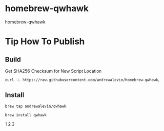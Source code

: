 # homebrew-qwhawk
homebrew-qwhawk


# Tip How To Publish

## Build

Get SHA256 Checksum for New Script Location

```bash
curl -L https://raw.githubusercontent.com/andrewalevin/homebrew-qwhawk/main/scripts/qwhawk-git.sh | shasum -a 256
```

## Install 

```bash
brew tap andrewalevin/qwhawk

brew install qwhawk
```


1
2
3








